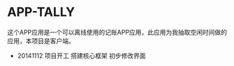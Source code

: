 APP-TALLY
===========
这个APP应用是一个可以离线使用的记账APP应用，此应用为我抽取空闲时间做的应用，本项目是客户端。

* 20141112 项目开工 搭建核心框架 初步修改界面